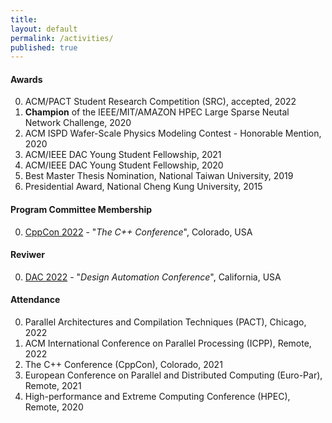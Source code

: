 ```yaml
---
title:
layout: default
permalink: /activities/
published: true
---
```


#### Awards

0. ACM/PACT Student Research Competition (SRC), accepted, 2022
0. **Champion** of the IEEE/MIT/AMAZON HPEC Large Sparse Neutal Network Challenge, 2020
0. ACM ISPD Wafer-Scale Physics Modeling Contest - Honorable Mention, 2020
0. ACM/IEEE DAC Young Student Fellowship, 2021
0. ACM/IEEE DAC Young Student Fellowship, 2020
0. Best Master Thesis Nomination, National Taiwan University, 2019
0. Presidential Award, National Cheng Kung University, 2015


#### Program Committee Membership
0. [CppCon 2022](https://cppcon.org/) - "<i>The C++ Conference</i>", Colorado, USA

#### Reviwer
0. [DAC 2022](https://www.dac.com/) - "<i>Design Automation Conference</i>", California, USA

#### Attendance
0. Parallel Architectures and Compilation Techniques (PACT), Chicago, 2022
0. ACM International Conference on Parallel Processing (ICPP), Remote, 2022
0. The C++ Conference (CppCon), Colorado, 2021
0. European Conference on Parallel and Distributed Computing (Euro-Par), Remote, 2021
0. High-performance and Extreme Computing Conference (HPEC), Remote, 2020

